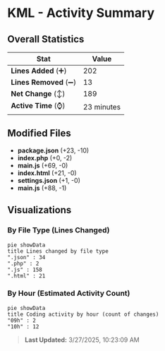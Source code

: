 # KML - Activity Summary 

## Overall Statistics

| Stat                   | Value                                                             |
| ---------------------- | ----------------------------------------------------------------- |
| **Lines Added** (➕)   | 202                                          |
| **Lines Removed** (➖) | 13                                        |
| **Net Change** (↕)    | 189                |
| **Active Time** (⌚)   | 23 minutes |


## Modified Files
- **package.json** (+23, -10)
- **index.php** (+0, -2)
- **main.js** (+69, -0)
- **index.html** (+21, -0)
- **settings.json** (+1, -0)
- **main.js** (+88, -1)

## Visualizations

### By File Type (Lines Changed)

```mermaid
pie showData
title Lines changed by file type
".json" : 34
".php" : 2
".js" : 158
".html" : 21
```

### By Hour (Estimated Activity Count)

```mermaid
pie showData
title Coding activity by hour (count of changes)
"09h" : 2
"10h" : 12
```


> **Last Updated:** 3/27/2025, 10:23:09 AM